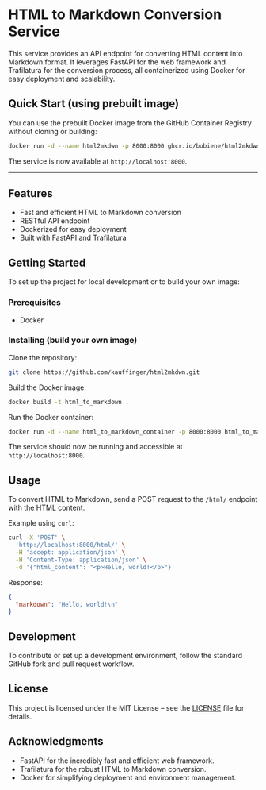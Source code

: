 # HTML to Markdown Conversion Service

This service provides an API endpoint for converting HTML content into Markdown format. It leverages FastAPI for the web framework and Trafilatura for the conversion process, all containerized using Docker for easy deployment and scalability.

## Quick Start (using prebuilt image)

You can use the prebuilt Docker image from the GitHub Container Registry without cloning or building:

```bash
docker run -d --name html2mkdwn -p 8000:8000 ghcr.io/bobiene/html2mkdwn:latest
```

The service is now available at `http://localhost:8000`.

---

## Features

* Fast and efficient HTML to Markdown conversion
* RESTful API endpoint
* Dockerized for easy deployment
* Built with FastAPI and Trafilatura

## Getting Started

To set up the project for local development or to build your own image:

### Prerequisites

* Docker

### Installing (build your own image)

Clone the repository:

```bash
git clone https://github.com/kauffinger/html2mkdwn.git
```

Build the Docker image:

```bash
docker build -t html_to_markdown .
```

Run the Docker container:

```bash
docker run -d --name html_to_markdown_container -p 8000:8000 html_to_markdown
```

The service should now be running and accessible at `http://localhost:8000`.

## Usage

To convert HTML to Markdown, send a POST request to the `/html/` endpoint with the HTML content.

Example using `curl`:

```bash
curl -X 'POST' \
  'http://localhost:8000/html/' \
  -H 'accept: application/json' \
  -H 'Content-Type: application/json' \
  -d '{"html_content": "<p>Hello, world!</p>"}'
```

Response:

```json
{
  "markdown": "Hello, world!\n"
}
```

## Development

To contribute or set up a development environment, follow the standard GitHub fork and pull request workflow.

## License

This project is licensed under the MIT License – see the [LICENSE](LICENSE) file for details.

## Acknowledgments

* FastAPI for the incredibly fast and efficient web framework.
* Trafilatura for the robust HTML to Markdown conversion.
* Docker for simplifying deployment and environment management.
